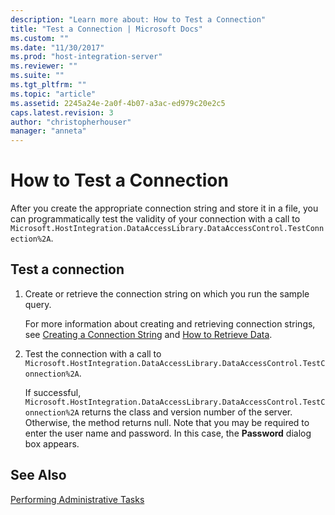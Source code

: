 ```yaml
---
description: "Learn more about: How to Test a Connection"
title: "Test a Connection | Microsoft Docs"
ms.custom: ""
ms.date: "11/30/2017"
ms.prod: "host-integration-server"
ms.reviewer: ""
ms.suite: ""
ms.tgt_pltfrm: ""
ms.topic: "article"
ms.assetid: 2245a24e-2a0f-4b07-a3ac-ed979c20e2c5
caps.latest.revision: 3
author: "christopherhouser"
manager: "anneta"
---
```

# How to Test a Connection
After you create the appropriate connection string and store it in a file, you can programmatically test the validity of your connection with a call to  `Microsoft.HostIntegration.DataAccessLibrary.DataAccessControl.TestConnection%2A`.  
  
## Test a connection  
  
1.  Create or retrieve the connection string on which you run the sample query.  
  
     For more information about creating and retrieving connection strings, see [Creating a Connection String](../core/creating-a-connection-string1.md) and [How to Retrieve Data](../core/how-to-retrieve-data2.md).  
  
2.  Test the connection with a call to `Microsoft.HostIntegration.DataAccessLibrary.DataAccessControl.TestConnection%2A`.  
  
     If successful, `Microsoft.HostIntegration.DataAccessLibrary.DataAccessControl.TestConnection%2A` returns the class and version number of the server. Otherwise, the method returns null. Note that you may be required to enter the user name and password. In this case, the **Password** dialog box appears.  
  
## See Also  
 [Performing Administrative Tasks](../core/performing-administrative-tasks1.md)
